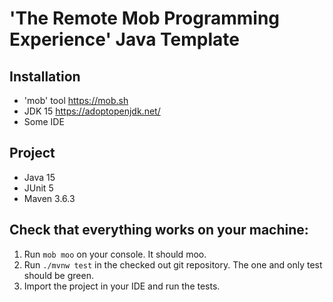 # 'The Remote Mob Programming Experience' Java Template

## Installation

- 'mob' tool https://mob.sh
- JDK 15 https://adoptopenjdk.net/
- Some IDE

## Project

- Java 15
- JUnit 5
- Maven 3.6.3

## Check that everything works on your machine:

1. Run `mob moo` on your console. It should moo.
2. Run `./mvnw test` in the checked out git repository. The one and only test should be green.
3. Import the project in your IDE and run the tests.
